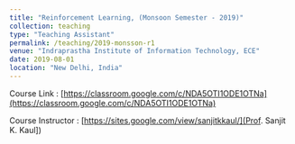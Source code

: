 ```yaml
---
title: "Reinforcement Learning, (Monsoon Semester - 2019)"
collection: teaching
type: "Teaching Assistant"
permalink: /teaching/2019-monsson-r1
venue: "Indraprastha Institute of Information Technology, ECE"
date: 2019-08-01
location: "New Delhi, India"
---
```


Course Link : [https://classroom.google.com/c/NDA5OTI1ODE1OTNa](https://classroom.google.com/c/NDA5OTI1ODE1OTNa)

Course Instructor : [https://sites.google.com/view/sanjitkkaul/](Prof. Sanjit K. Kaul])
